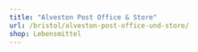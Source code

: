 ```yaml
---
title: "Alveston Post Office & Store"
url: /bristol/alveston-post-office-und-store/
shop: Lebensmittel
---
```

